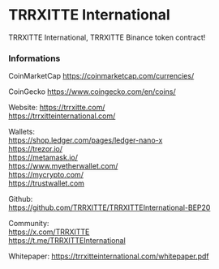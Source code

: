 # TRRXITTE International
 TRRXITTE International, TRRXITTE Binance token contract!


### Informations

CoinMarketCap
https://coinmarketcap.com/currencies/

CoinGecko
https://www.coingecko.com/en/coins/



Website:
https://trrxitte.com/  
https://trrxitteinternational.com/ 

Wallets:  
https://shop.ledger.com/pages/ledger-nano-x  
https://trezor.io/   
https://metamask.io/   
https://www.myetherwallet.com/  
https://mycrypto.com/  
https://trustwallet.com  

Github:  
https://github.com/TRRXITTE/TRRXITTEInternational-BEP20

Community:   
https://x.com/TRRXITTE    
https://t.me/TRRXITTEInternational  

Whitepaper:
https://trrxitteinternational.com/whitepaper.pdf 
